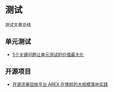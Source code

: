 # 测试

测试文章总结
## 单元测试

* [5个关键问题让单元测试的价值最大化](https://mp.weixin.qq.com/s/8JC_vaFOgiJPIH7yfbP25A)



## 开源项目

* [开源流量回放平台 AREX 在携程的大规模落地实践](https://mp.weixin.qq.com/s/USM6mkVeEyOv6anwnyI0oQ)
